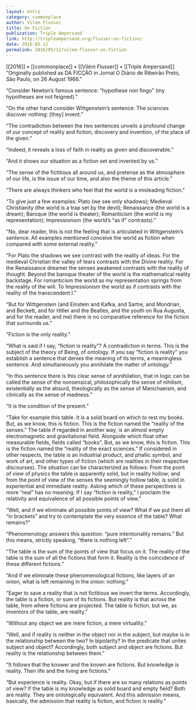 ```yaml
---
layout: entry
category: commonplace
author: Vilém Flusser
title: On Fiction
publication: Triple Ampersand
link: http://tripleampersand.org/flusser-on-fiction/
date: 2016-05-12
permalink: 2016/05/12/vilem-flusser-on-fiction
---
```


[[2016]] • [[commonplace]] • [[Vilém Flusser]] • [[Triple Ampersand]]
 
“Originally published as DA FICÇÃO in Jornal O Diário de Ribeirão Preto, São Paulo, on 26 August 1966.”

“Consider Newton’s famous sentence: “hypothese non fingo” (my hypotheses are not feigned).”

“On the other hand consider Wittgenstein’s sentence: The sciences discover nothing: [they] invent.”

“The contradiction between the two sentences unveils a profound change of our concept of reality and fiction, discovery and invention, of the place of the given.”

“Indeed, it reveals a loss of faith in reality as given and discoverable.”

“And it shows our situation as a fiction set and invented by us.”

“The sense of the fictitious all around us, and pretense as the atmosphere of our life, is the issue of our time, and also the theme of this article.”

“There are always thinkers who feel that the world is a misleading fiction.”

“To give just a few examples: Plato (we see only shadows); Medieval Christianity (the world is a trap set by the devil); Renaissance (the world is a dream); Baroque (the world is theater); Romanticism (the world is my representation); Impressionism (the world’s “as if” contrasts).”

“No, dear reader, this is not the feeling that is articulated in Wittgenstein’s sentence. All examples mentioned conceive the world as fiction when compared with some external reality.”

“For Plato the shadows we see contrast with the reality of ideas. For the medieval Christian the valley of tears contrasts with the Divine reality. For the Renaissance dreamer the senses awakened contrasts with the reality of thought. Beyond the baroque theater of the world is the mathematical reality backstage. For romanticism the world as my representation springs from the reality of the will. To Impressionism the world as if contrasts with the reality of the transcendent I.”

“But for Wittgenstein (and Einstein and Kafka, and Sartre, and Mondrian, and Beckett, and for Hitler and the Beatles, and the youth on Rua Augusta, and for the reader, and me) there is no comparative reference for the fiction that surrounds us.”

“Fiction is the only reality.”

“What is said if I say, “fiction is reality”? A contradiction in terms. This is the subject of the theory of Being, of ontology. If you say “fiction is reality” you establish a sentence that denies the meaning of its terms, a meaningless sentence. And simultaneously you annihilate the matter of ontology.”

“In this sentence there is this clear sense of annihilation, that in logic can be called the sense of the nonsensical, philosophically the sense of nihilism, existentially as the absurd, theologically as the sense of Manichaeism, and clinically as the sense of madness.”

“It is the condition of the present.”

“Take for example this table. It is a solid board on which to rest my books. But, as we know, this is fiction. This is the fiction named the “reality of the senses.” The table if regarded in another way, is an almost empty electromagnetic and gravitational field. Alongside which float other measurable fields, fields called “books”. But, as we know, this is fiction. This is the fiction named the “reality of the exact sciences.” If considered in other respects, the table is an industrial product, and phallic symbol, and work of art, and other types of fiction (which are realities in their respective discourses). The situation can be characterized as follows: From the point of view of physics the table is apparently solid, but in reality hollow; and from the point of view of the senses the seemingly hollow table, is solid in experiential and immediate reality. Asking which of these perspectives is more “real” has no meaning. If I say “fiction is reality,” I proclaim the relativity and equivalence of all possible points of view.”

“Well, and if we eliminate all possible points of view? What if we put them all “in brackets” and try to contemplate the very essence of the table? What remains?”

“Phenomenology answers this question: “pure intentionality remains.” But this means, strictly speaking, “there is nothing left”.”

“The table is the sum of the points of view that focus on it. The reality of the table is the sum of all the fictions that form it. Reality is the coincidence of these different fictions.”

“And if we eliminate these phenomenological fictions, like layers of an onion, what is left remaining in the onion: nothing.”

“Eager to save a reality that is not fictitious we invert the terms. Accordingly, the table is a fiction, or sum of its fictions. But reality is that across the table, from where fictions are projected. The table is fiction, but we, as inventors of the table, are reality.”

“Without any object we are mere fiction, a mere virtuality.”

“Well, and if reality is neither in the object nor in the subject, but maybe is in the relationship between the two? In bipolarity? In the predicate that unites subject and object? Accordingly, both subject and object are fictions. But reality is the relationship between them.”

“It follows that the knower and the known are fictions. But knowledge is reality. Then life and the living are fictions.”

“But experience is reality. Okay, but if there are so many relations as points of view? If the table is my knowledge as solid board and empty field? Both are reality. They are ontologically equivalent. And this admission means, basically, the admission that reality is fiction, and fiction is reality.”

